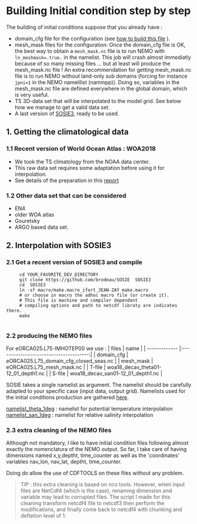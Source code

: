 # Building Initial condition step by step
The building of initial conditions suppose that you already have :
  * domain_cfg file for the configuration (see [how to build this file](BUILD/DOMAIN_cfg/README.md) ).
  * mesh_mask files for the configuration: Once the domain_cfg file is OK, the best way to obtain a `mesh_mask.nc` file is to run 
NEMO with `ln_meshmask=.true.` in the namelist. This job will crash almost immediatly because of so many missing files ... but at least will produce the mesh_mask.nc file ! An extra recommendation for getting mesh_mask.nc file is to run NEMO without land-only sub domains (forcing for instance `jpni=1` in the NEMO namelilist (nammpp)). Doing so, variables in the mesh_mask.nc file are defined everywhere in the global domain, which is very useful.
  * TS 3D-data set that will be interpolated to the model grid. See below how we manage to get a valid data set.
  * A last version of [SOSIE3](https://github.com/brodeau/SOSIE), ready to be used. 

## 1. Getting the climatological data
### 1.1 Recent version of World Ocean Atlas : WOA2018
  * We took the TS climatology from the NOAA data center. 
  * This raw data set requires some adaptation before using it for interpolation.
  * See details of the preparation in this [report](../WOA2018/WOA18_processing.md)
### 1.2 Other data set that can be considered
  * EN4
  * older WOA atlas
  * Gouretsky
  * ARGO based data set.

## 2. Interpolation with  SOSIE3
### 2.1 Get a recent version of SOSIE3  and compile

```
     cd YOUR_FAVORITE_DEV_DIRECTORY
     git clone https://github.com/brodeau/SOSIE  SOSIE3
     cd  SOSIE3
     ln -sf macro/make.macro_ifort_JEAN-ZAY make.macro
     # or choose in macro the adhoc macro file (or create it).
     # This file is machine and compiler dependent
     # compiling options and path to netcdf libraty are indicates there.
     make
     
```

### 2.2 producing the NEMO files

For eORCA025.L75-IMHOTEP00 we use :
|  files        | name                                   |
| ------------- |:--------------------------------------:|
| domain_cfg    | eORCA025.L75_domain_cfg_closed_seas.nc |
| mesh_mask     | eORCA025.L75_mesh_mask.nc              |
| T-file        | woa18_decav_theta01-12_01_depth1.nc    |
| S-file        | woa18_decav_san01-12_01_depth1.nc      |

SOSIE takes a single namelist as argument. The namelist should be carefully adapted to your specific case (input data, output grid). 
Namelists used for the initial conditions production are gathered [here](./). 

[namelist_theta_1deg](./namelist_theta_1deg) : namelist for potential temperature interpolation
[namelist_san_1deg](./namelist_san_1deg) : namelist for relative salinity interpolation

### 2.3 extra cleaning of the NEMO files
Although not mandatory, I like to have initial condition files following almost exactly the nomenclatura of the NEMO output. So far, I take care of having dimensions named
x,y,deptht, time_counter as well as the 'coordinates' variables nav_lon, nav_lat, deptht, time_counter. 

Doing do allow the use of CDFTOOLS on these files without any problem. 

> TIP : this extra cleaning is based on nco tools. However, when input files are NetCdf4 (which is the case), renaming dimension and variable may lead to corrupted files.
The script I made for this cleaning transform netcdf4 file to netcdf3 then perform the modifications, and finally come back to netcdf4 with chunking and deflation level of 1.
